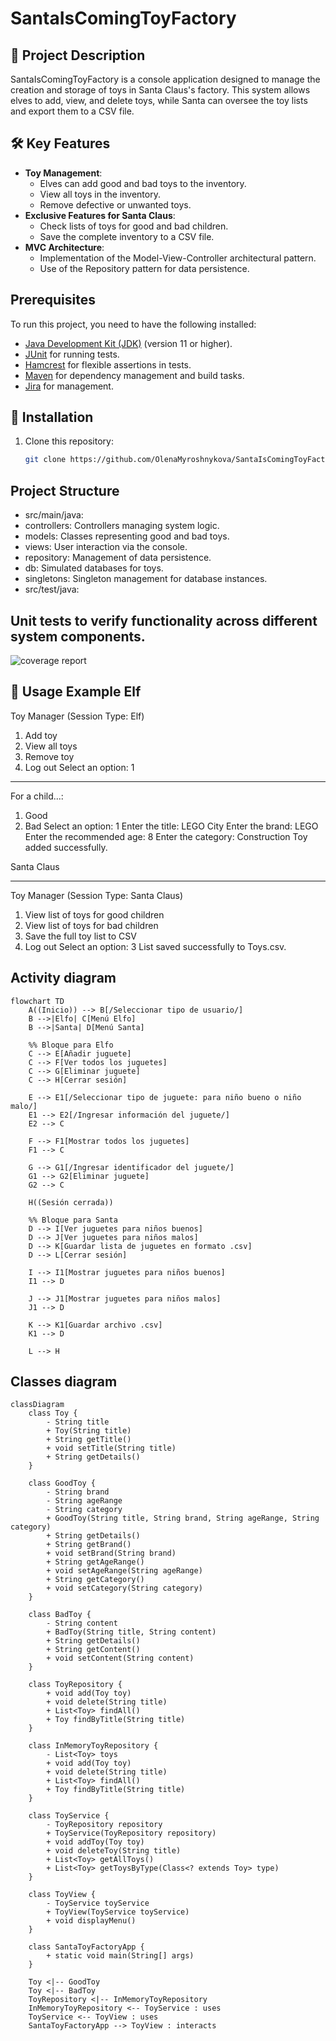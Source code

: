 # SantaIsComingToyFactory

## 🎅 Project Description
SantaIsComingToyFactory is a console application designed to manage the creation and storage of toys in Santa Claus's factory. This system allows elves to add, view, and delete toys, while Santa can oversee the toy lists and export them to a CSV file.

## 🛠️ Key Features
- **Toy Management**:
  - Elves can add good and bad toys to the inventory.
  - View all toys in the inventory.
  - Remove defective or unwanted toys.
- **Exclusive Features for Santa Claus**:
  - Check lists of toys for good and bad children.
  - Save the complete inventory to a CSV file.
- **MVC Architecture**:
  - Implementation of the Model-View-Controller architectural pattern.
  - Use of the Repository pattern for data persistence.
    
## Prerequisites

To run this project, you need to have the following installed:

- [Java Development Kit (JDK)](https://www.oracle.com/java/technologies/javase-downloads.html) (version 11 or higher).
- [JUnit](https://junit.org/junit5/) for running tests.
- [Hamcrest](http://hamcrest.org/JavaHamcrest/) for flexible assertions in tests.
- [Maven](https://maven.apache.org/) for dependency management and build tasks.
- [Jira](https://www.atlassian.com/software/jira) for management.

## 🚀 Installation
1. Clone this repository:
   ```bash
   git clone https://github.com/OlenaMyroshnykova/SantaIsComingToyFactory.git

## Project Structure

  - src/main/java:
  - controllers: Controllers managing system logic.
  - models: Classes representing good and bad toys.
  - views: User interaction via the console.
  - repository: Management of data persistence.
  - db: Simulated databases for toys.
  - singletons: Singleton management for database instances.
  - src/test/java:

   
## Unit tests to verify functionality across different system components.

<img src="./src/images/coverage.jpg" title="coverage report" alt="coverage report"/>

📖 Usage Example
Elf
-----------------------------------------
Toy Manager (Session Type: Elf)
1. Add toy
2. View all toys
3. Remove toy
4. Log out
Select an option: 1
-----------------------------------------
For a child...:
1. Good
2. Bad
Select an option: 1
Enter the title: LEGO City
Enter the brand: LEGO
Enter the recommended age: 8
Enter the category: Construction
Toy added successfully.


Santa Claus

-----------------------------------------
Toy Manager (Session Type: Santa Claus)
1. View list of toys for good children
2. View list of toys for bad children
3. Save the full toy list to CSV
4. Log out
Select an option: 3
List saved successfully to Toys.csv.

## Activity diagram

```mermaid
flowchart TD
    A((Inicio)) --> B[/Seleccionar tipo de usuario/]
    B -->|Elfo| C[Menú Elfo]
    B -->|Santa| D[Menú Santa]

    %% Bloque para Elfo
    C --> E[Añadir juguete]
    C --> F[Ver todos los juguetes]
    C --> G[Eliminar juguete]
    C --> H[Cerrar sesión]

    E --> E1[/Seleccionar tipo de juguete: para niño bueno o niño malo/]
    E1 --> E2[/Ingresar información del juguete/]
    E2 --> C

    F --> F1[Mostrar todos los juguetes]
    F1 --> C

    G --> G1[/Ingresar identificador del juguete/]
    G1 --> G2[Eliminar juguete]
    G2 --> C

    H((Sesión cerrada))

    %% Bloque para Santa
    D --> I[Ver juguetes para niños buenos]
    D --> J[Ver juguetes para niños malos]
    D --> K[Guardar lista de juguetes en formato .csv]
    D --> L[Cerrar sesión]

    I --> I1[Mostrar juguetes para niños buenos]
    I1 --> D

    J --> J1[Mostrar juguetes para niños malos]
    J1 --> D

    K --> K1[Guardar archivo .csv]
    K1 --> D

    L --> H

```

## Classes diagram

```mermaid
classDiagram
    class Toy {
        - String title
        + Toy(String title)
        + String getTitle()
        + void setTitle(String title)
        + String getDetails()
    }

    class GoodToy {
        - String brand
        - String ageRange
        - String category
        + GoodToy(String title, String brand, String ageRange, String category)
        + String getDetails()
        + String getBrand()
        + void setBrand(String brand)
        + String getAgeRange()
        + void setAgeRange(String ageRange)
        + String getCategory()
        + void setCategory(String category)
    }

    class BadToy {
        - String content
        + BadToy(String title, String content)
        + String getDetails()
        + String getContent()
        + void setContent(String content)
    }

    class ToyRepository {
        + void add(Toy toy)
        + void delete(String title)
        + List<Toy> findAll()
        + Toy findByTitle(String title)
    }

    class InMemoryToyRepository {
        - List<Toy> toys
        + void add(Toy toy)
        + void delete(String title)
        + List<Toy> findAll()
        + Toy findByTitle(String title)
    }

    class ToyService {
        - ToyRepository repository
        + ToyService(ToyRepository repository)
        + void addToy(Toy toy)
        + void deleteToy(String title)
        + List<Toy> getAllToys()
        + List<Toy> getToysByType(Class<? extends Toy> type)
    }

    class ToyView {
        - ToyService toyService
        + ToyView(ToyService toyService)
        + void displayMenu()
    }

    class SantaToyFactoryApp {
        + static void main(String[] args)
    }

    Toy <|-- GoodToy
    Toy <|-- BadToy
    ToyRepository <|-- InMemoryToyRepository
    InMemoryToyRepository <-- ToyService : uses
    ToyService <-- ToyView : uses
    SantaToyFactoryApp --> ToyView : interacts
```
